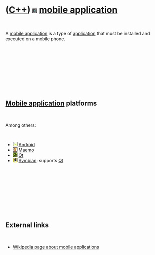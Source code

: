 
 

 

 

 

 

([C++](Cpp.md)) ![Mobile](PicMobile.png) [mobile application](CppMobileApplication.md)
========================================================================================

 

A [mobile application](CppMobileApplication.md) is a type of
[application](CppApplication.md) that must be installed and executed on
a mobile phone.

 

 

 

 

 

[Mobile application](CppMobileApplication.md) platforms
--------------------------------------------------------

 

Among others:

 

-   ![Android](PicAndroid.png) [Android](CppAndroid.md)
-   ![Maemo](PicMaemo.png) [Maemo](CppMaemo.md)
-   ![Qt](PicQt.png) [Qt](CppQt.md)
-   ![Symbian](PicSymbian.png) [Symbian](CppSymbian.md): supports
    [Qt](CppQt.md)

 

 

 

 

 

External links
--------------

 

-   [Wikipedia page about mobile
    applications](http://en.wikipedia.org/wiki/Mobile_application)

 

 

 

 

 

 

